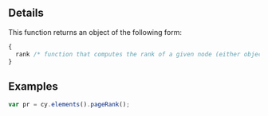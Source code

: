 ## Details


This function returns an object of the following form:

```js
{
  rank /* function that computes the rank of a given node (either object or selector string) */
}
```


## Examples

```js
var pr = cy.elements().pageRank();
```